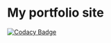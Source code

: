 # My portfolio site

[![Codacy Badge](https://api.codacy.com/project/badge/Grade/9c6e71fffbe04f13be6c72106ed20507)](https://www.codacy.com/app/akshayv/Portfolio?utm_source=github.com&amp;utm_medium=referral&amp;utm_content=akshayvinchurkar1/Portfolio&amp;utm_campaign=Badge_Grade)
